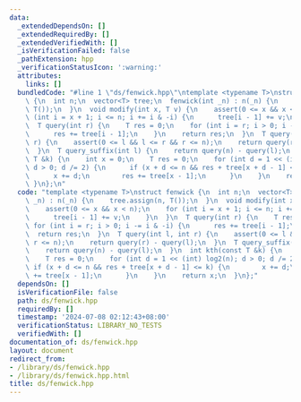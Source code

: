 ```yaml
---
data:
  _extendedDependsOn: []
  _extendedRequiredBy: []
  _extendedVerifiedWith: []
  _isVerificationFailed: false
  _pathExtension: hpp
  _verificationStatusIcon: ':warning:'
  attributes:
    links: []
  bundledCode: "#line 1 \"ds/fenwick.hpp\"\ntemplate <typename T>\nstruct fenwick\
    \ {\n  int n;\n  vector<T> tree;\n  fenwick(int _n) : n(_n) {\n    tree.assign(n,\
    \ T());\n  }\n  void modify(int x, T v) {\n    assert(0 <= x && x < n);\n    for\
    \ (int i = x + 1; i <= n; i += i & -i) {\n      tree[i - 1] += v;\n    }\n  }\n\
    \  T query(int r) {\n    T res = 0;\n    for (int i = r; i > 0; i -= i & -i) {\n\
    \      res += tree[i - 1];\n    }\n    return res;\n  }\n  T query(int l, int\
    \ r) {\n    assert(0 <= l && l <= r && r <= n);\n    return query(r) - query(l);\n\
    \  }\n  T query_suffix(int l) {\n    return query(n) - query(l);\n  }\n  int kth(const\
    \ T &k) {\n    int x = 0;\n    T res = 0;\n    for (int d = 1 << (int) log2(n);\
    \ d > 0; d /= 2) {\n      if (x + d <= n && res + tree[x + d - 1] <= k) {\n  \
    \      x += d;\n        res += tree[x - 1];\n      }\n    }\n    return x;\n \
    \ }\n};\n"
  code: "template <typename T>\nstruct fenwick {\n  int n;\n  vector<T> tree;\n  fenwick(int\
    \ _n) : n(_n) {\n    tree.assign(n, T());\n  }\n  void modify(int x, T v) {\n\
    \    assert(0 <= x && x < n);\n    for (int i = x + 1; i <= n; i += i & -i) {\n\
    \      tree[i - 1] += v;\n    }\n  }\n  T query(int r) {\n    T res = 0;\n   \
    \ for (int i = r; i > 0; i -= i & -i) {\n      res += tree[i - 1];\n    }\n  \
    \  return res;\n  }\n  T query(int l, int r) {\n    assert(0 <= l && l <= r &&\
    \ r <= n);\n    return query(r) - query(l);\n  }\n  T query_suffix(int l) {\n\
    \    return query(n) - query(l);\n  }\n  int kth(const T &k) {\n    int x = 0;\n\
    \    T res = 0;\n    for (int d = 1 << (int) log2(n); d > 0; d /= 2) {\n     \
    \ if (x + d <= n && res + tree[x + d - 1] <= k) {\n        x += d;\n        res\
    \ += tree[x - 1];\n      }\n    }\n    return x;\n  }\n};"
  dependsOn: []
  isVerificationFile: false
  path: ds/fenwick.hpp
  requiredBy: []
  timestamp: '2024-07-08 02:12:43+08:00'
  verificationStatus: LIBRARY_NO_TESTS
  verifiedWith: []
documentation_of: ds/fenwick.hpp
layout: document
redirect_from:
- /library/ds/fenwick.hpp
- /library/ds/fenwick.hpp.html
title: ds/fenwick.hpp
---
```

